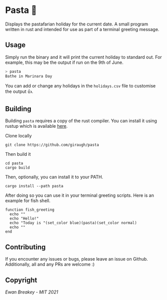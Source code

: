 # Pasta 🍝
Displays the pastafarian holiday for the current date. A small program written in rust and intended for use as part of a terminal greeting message.

## Usage
Simply run the binary and it will print the current holiday to standard out. For example, this may be the output if run on the 9th of June.

```bash
> pasta
Bathe in Marinara Day
```

You can add or change any holidays in the `holidays.csv` file to customise the output :thumbsup:.

## Building

Building `pasta` requires a copy of the rust compiler. You can install it using rustup which is available [here](https://www.rust-lang.org/tools/install).

Clone locally
```
git clone https://github.com/giraugh/pasta
```

Then build it
```
cd pasta
cargo build
```

Then, optionally, you can install it to your PATH.
```
cargo install --path pasta
```

After doing so you can use it in your terminal greeting scripts. Here is an example for fish shell.
```fish
function fish_greeting
  echo ""
  echo "Hello!"
  echo "Today is "(set_color blue)(pasta)(set_color normal)
  echo ""
end
```

## Contributing
If you encounter any issues or bugs, please leave an issue on Github. Additionally, all and any PRs are welcome :)


## Copyright
*Ewan Breakey - MIT 2021*

